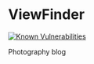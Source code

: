 # ViewFinder

[![Known Vulnerabilities](https://snyk.io//test/github/H3adlock/viewsfinder/badge.svg?targetFile=requirements.txt)](https://snyk.io//test/github/H3adlock/viewsfinder?targetFile=requirements.txt)

Photography blog
